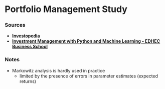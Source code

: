 # Portfolio Management Study

### Sources
- [**Investopedia**](https://www.investopedia.com/)
- [**Investment Management with Python and Machine Learning - EDHEC Business School**](https://www.coursera.org/specializations/investment-management-python-machine-learning)

### Notes
- Markowitz analysis is hardly used in practice
    - limited by the presence of errors in parameter estimates (expected returns)